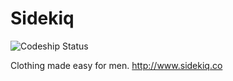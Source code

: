 # Sidekiq

![Codeship Status](https://codeship.com/projects/YOUR_PROJECT_UUID/status?branch=master)

Clothing made easy for men. http://www.sidekiq.co
